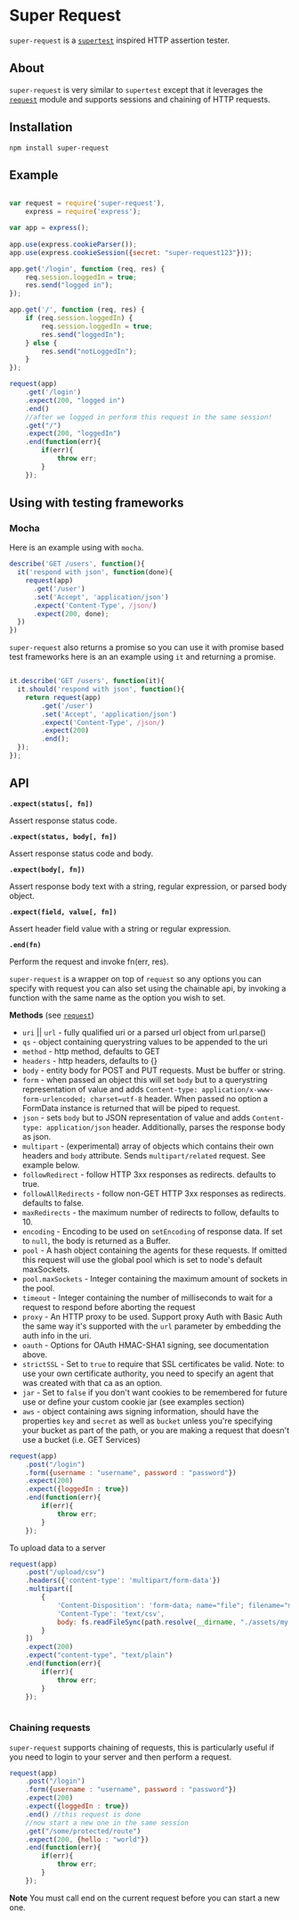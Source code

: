 # Super Request

`super-request` is a [`supertest`](https://github.com/visionmedia/supertest) inspired HTTP assertion tester.

## About

`super-request` is very similar to `supertest` except that it leverages the [`request`](https://github.com/mikeal/request) module and supports sessions and chaining of HTTP requests.

## Installation

`npm install super-request`

## Example

```javascript

var request = require('super-request'),
	express = require('express');

var app = express();
	
app.use(express.cookieParser());
app.use(express.cookieSession({secret: "super-request123"}));

app.get('/login', function (req, res) {
	req.session.loggedIn = true;
	res.send("logged in");
});

app.get('/', function (req, res) {
	if (req.session.loggedIn) {
		req.session.loggedIn = true;
		res.send("loggedIn");
	} else {
		res.send("notLoggedIn");
	}
});

request(app)
	.get('/login')
	.expect(200, "logged in")
	.end()
	//after we logged in perform this request in the same session!
	.get("/")
	.expect(200, "loggedIn")
	.end(function(err){
		if(err){
			throw err;
		}
	});
```

## Using with testing frameworks

### Mocha

Here is an example using with `mocha`.

```javascript
describe('GET /users', function(){
  it('respond with json', function(done){
    request(app)
      .get('/user')
      .set('Accept', 'application/json')
      .expect('Content-Type', /json/)
      .expect(200, done);
  })
})
```

`super-request` also returns a promise so you can use it with promise based test frameworks here is an an example using `it` and returning a promise.

```javascript

it.describe('GET /users', function(it){
  it.should('respond with json', function(){
    return request(app)
      	.get('/user')
      	.set('Accept', 'application/json')
      	.expect('Content-Type', /json/)
      	.expect(200)
      	.end();
  });
});

```


## API

**`.expect(status[, fn])`**

Assert response status code.

**`.expect(status, body[, fn])`**

Assert response status code and body.

**`.expect(body[, fn])`**

Assert response body text with a string, regular expression, or parsed body object.

**`.expect(field, value[, fn])`**

Assert header field value with a string or regular expression.

**`.end(fn)`**

Perform the request and invoke fn(err, res).

`super-request` is a wrapper on top of `request` so any options you can specify with request you can also set using the chainable api, by invoking a function with the same name as the option you wish to set.

**Methods** (see [`request`](https://github.com/mikeal/request))

* `uri` || `url` - fully qualified uri or a parsed url object from url.parse()
* `qs` - object containing querystring values to be appended to the uri
* `method` - http method, defaults to GET
* `headers` - http headers, defaults to {}
* `body` - entity body for POST and PUT requests. Must be buffer or string.
* `form` - when passed an object this will set `body` but to a querystring representation of value and adds `Content-type: application/x-www-form-urlencoded; charset=utf-8` header. When passed no option a FormData instance is returned that will be piped to request.
* `json` - sets `body` but to JSON representation of value and adds `Content-type: application/json` header.  Additionally, parses the response body as json.
* `multipart` - (experimental) array of objects which contains their own headers and `body` attribute. Sends `multipart/related` request. See example below.
* `followRedirect` - follow HTTP 3xx responses as redirects. defaults to true.
* `followAllRedirects` - follow non-GET HTTP 3xx responses as redirects. defaults to false.
* `maxRedirects` - the maximum number of redirects to follow, defaults to 10.
* `encoding` - Encoding to be used on `setEncoding` of response data. If set to `null`, the body is returned as a Buffer.
* `pool` - A hash object containing the agents for these requests. If omitted this request will use the global pool which is set to node's default maxSockets.
* `pool.maxSockets` - Integer containing the maximum amount of sockets in the pool.
* `timeout` - Integer containing the number of milliseconds to wait for a request to respond before aborting the request	
* `proxy` - An HTTP proxy to be used. Support proxy Auth with Basic Auth the same way it's supported with the `url` parameter by embedding the auth info in the uri.
* `oauth` - Options for OAuth HMAC-SHA1 signing, see documentation above.
* `strictSSL` - Set to `true` to require that SSL certificates be valid. Note: to use your own certificate authority, you need to specify an agent that was created with that ca as an option.
* `jar` - Set to `false` if you don't want cookies to be remembered for future use or define your custom cookie jar (see examples section)
* `aws` - object containing aws signing information, should have the properties `key` and `secret` as well as `bucket` unless you're specifying your bucket as part of the path, or you are making a request that doesn't use a bucket (i.e. GET Services)

```javascript
request(app)
	.post("/login")
	.form({username : "username", password : "password"})
	.expect(200)
	.expect({loggedIn : true})
	.end(function(err){
		if(err){
			throw err;
		}
	});

```

To upload data to a server 

```javascript
request(app)
	.post("/upload/csv")
	.headers({'content-type': 'multipart/form-data'})
	.multipart([
		{
			'Content-Disposition': 'form-data; name="file"; filename="my.csv"',
			'Content-Type': 'text/csv',
			body: fs.readFileSync(path.resolve(__dirname, "./assets/my.csv"))
		}
	])
	.expect(200)
	.expect("content-type", "text/plain")
	.end(function(err){
		if(err){
			throw err;
		}
	});
                
```

### Chaining requests

`super-request` supports chaining of requests, this is particularly useful if you need to login to your server and then perform a request.

```javascript
request(app)
	.post("/login")
	.form({username : "username", password : "password"})
	.expect(200)
	.expect({loggedIn : true})
	.end() //this request is done
	//now start a new one in the same session
	.get("/some/protected/route")
	.expect(200, {hello : "world"})
	.end(function(err){
		if(err){
			throw err;
		}
	});

```

**Note** You must call end on the current request before you can start a new one.

